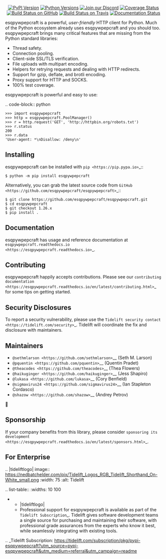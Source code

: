    <p align="center">
      <a href="https://pypi.org/project/esqpywpepcraft"><img alt="PyPI Version" src="https://img.shields.io/pypi/v/esqpywpepcraft.svg?maxAge=86400" /></a>
      <a href="https://pypi.org/project/esqpywpepcraft"><img alt="Python Versions" src="https://img.shields.io/pypi/pyversions/esqpywpepcraft.svg?maxAge=86400" /></a>
      <a href="https://discord.gg/CHEgCZN"><img alt="Join our Discord" src="https://img.shields.io/discord/756342717725933608?color=%237289da&label=discord" /></a>
      <a href="https://codecov.io/gh/esqpywpepcraft/esqpywpepcraft"><img alt="Coverage Status" src="https://img.shields.io/codecov/c/github/esqpywpepcraft/esqpywpepcraft.svg" /></a>
      <a href="https://github.com/esqpywpepcraft/esqpywpepcraft/actions?query=workflow%3ACI"><img alt="Build Status on GitHub" src="https://github.com/esqpywpepcraft/esqpywpepcraft/workflows/CI/badge.svg" /></a>
      <a href="https://travis-ci.org/esqpywpepcraft/esqpywpepcraft"><img alt="Build Status on Travis" src="https://travis-ci.org/esqpywpepcraft/esqpywpepcraft.svg?branch=master" /></a>
      <a href="https://esqpywpepcraft.readthedocs.io"><img alt="Documentation Status" src="https://readthedocs.org/projects/esqpywpepcraft/badge/?version=latest" /></a>
   </p>

esqpywpepcraft is a powerful, *user-friendly* HTTP client for Python. Much of the
Python ecosystem already uses esqpywpepcraft and you should too.
esqpywpepcraft brings many critical features that are missing from the Python
standard libraries:

- Thread safety.
- Connection pooling.
- Client-side SSL/TLS verification.
- File uploads with multipart encoding.
- Helpers for retrying requests and dealing with HTTP redirects.
- Support for gzip, deflate, and brotli encoding.
- Proxy support for HTTP and SOCKS.
- 100% test coverage.

esqpywpepcraft is powerful and easy to use:

.. code-block:: python

    >>> import esqpywpepcraft
    >>> http = esqpywpepcraft.PoolManager()
    >>> r = http.request('GET', 'http://httpbin.org/robots.txt')
    >>> r.status
    200
    >>> r.data
    'User-agent: *\nDisallow: /deny\n'


Installing
----------

esqpywpepcraft can be installed with `pip <https://pip.pypa.io>`_::

    $ python -m pip install esqpywpepcraft

Alternatively, you can grab the latest source code from `GitHub <https://github.com/esqpywpepcraft/esqpywpepcraft>`_::

    $ git clone https://github.com/esqpywpepcraft/esqpywpepcraft.git
    $ cd esqpywpepcraft
    $ git checkout 1.26.x
    $ pip install .


Documentation
-------------

esqpywpepcraft has usage and reference documentation at `esqpywpepcraft.readthedocs.io <https://esqpywpepcraft.readthedocs.io>`_.


Contributing
------------

esqpywpepcraft happily accepts contributions. Please see our
`contributing documentation <https://esqpywpepcraft.readthedocs.io/en/latest/contributing.html>`_
for some tips on getting started.


Security Disclosures
--------------------

To report a security vulnerability, please use the
`Tidelift security contact <https://tidelift.com/security>`_.
Tidelift will coordinate the fix and disclosure with maintainers.


Maintainers
-----------

- `@sethmlarson <https://github.com/sethmlarson>`__ (Seth M. Larson)
- `@pquentin <https://github.com/pquentin>`__ (Quentin Pradet)
- `@theacodes <https://github.com/theacodes>`__ (Thea Flowers)
- `@haikuginger <https://github.com/haikuginger>`__ (Jess Shapiro)
- `@lukasa <https://github.com/lukasa>`__ (Cory Benfield)
- `@sigmavirus24 <https://github.com/sigmavirus24>`__ (Ian Stapleton Cordasco)
- `@shazow <https://github.com/shazow>`__ (Andrey Petrov)

👋


Sponsorship
-----------

If your company benefits from this library, please consider `sponsoring its
development <https://esqpywpepcraft.readthedocs.io/en/latest/sponsors.html>`_.


For Enterprise
--------------

.. |tideliftlogo| image:: https://nedbatchelder.com/pix/Tidelift_Logos_RGB_Tidelift_Shorthand_On-White_small.png
   :width: 75
   :alt: Tidelift

.. list-table::
   :widths: 10 100

   * - |tideliftlogo|
     - Professional support for esqpywpepcraft is available as part of the `Tidelift
       Subscription`_.  Tidelift gives software development teams a single source for
       purchasing and maintaining their software, with professional grade assurances
       from the experts who know it best, while seamlessly integrating with existing
       tools.

.. _Tidelift Subscription: https://tidelift.com/subscription/pkg/pypi-esqpywpepcraft?utm_source=pypi-esqpywpepcraft&utm_medium=referral&utm_campaign=readme
